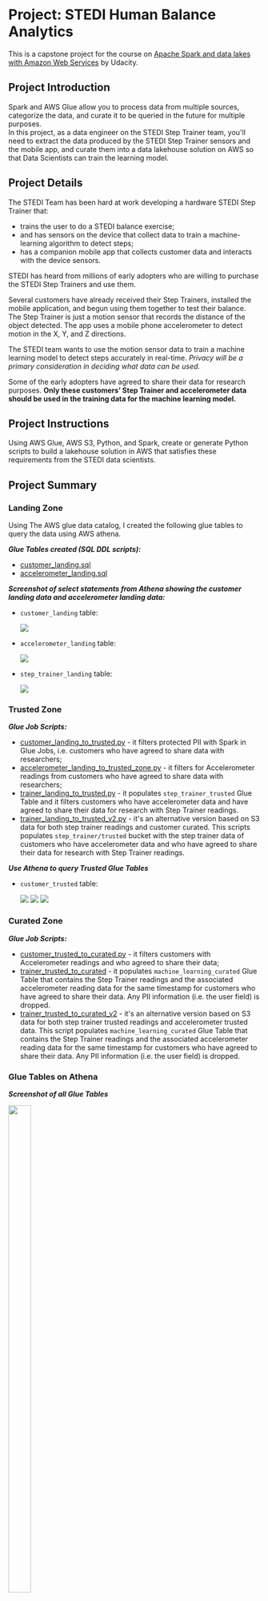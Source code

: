 # Project: STEDI Human Balance Analytics

This is a capstone project for the course on [Apache Spark and data lakes with Amazon Web Services](https://www.udacity.com/course/spark-and-data-lakes--cd12441) by Udacity.


## Project Introduction

Spark and AWS Glue allow you to process data from multiple sources, categorize the data, and curate it to be queried in the future for multiple purposes.     
In this project, as a data engineer on the STEDI Step Trainer team, you'll need to extract the data produced by the STEDI Step Trainer sensors and the mobile app, and curate them into a data lakehouse solution on AWS so that Data Scientists can train the learning model.


## Project Details

The STEDI Team has been hard at work developing a hardware STEDI Step Trainer that:
- trains the user to do a STEDI balance exercise;
- and has sensors on the device that collect data to train a machine-learning algorithm to detect steps;
- has a companion mobile app that collects customer data and interacts with the device sensors.

STEDI has heard from millions of early adopters who are willing to purchase the STEDI Step Trainers and use them.

Several customers have already received their Step Trainers, installed the mobile application, and begun using them together to test their balance. The Step Trainer is just a motion sensor that records the distance of the object detected. The app uses a mobile phone accelerometer to detect motion in the X, Y, and Z directions.

The STEDI team wants to use the motion sensor data to train a machine learning model to detect steps accurately in real-time. _Privacy will be a primary consideration in deciding what data can be used._

Some of the early adopters have agreed to share their data for research purposes. **Only these customers’ Step Trainer and accelerometer data should be used in the training data for the machine learning model.**


## Project Instructions

Using AWS Glue, AWS S3, Python, and Spark, create or generate Python scripts to build a lakehouse solution in AWS that satisfies these requirements from the STEDI data scientists.


## Project Summary

### Landing Zone

Using The AWS glue data catalog, I created the following glue tables to query the data using AWS athena.


_**Glue Tables created (SQL DDL scripts):**_ 
* [customer_landing.sql](./scripts/customer_landing.sql)
* [accelerometer_landing.sql](./scripts/accelerometer_landing.sql)

_**Screenshot of select statements from Athena showing the customer landing data and accelerometer landing data:**_ 

* `customer_landing` table:

    <img src="./images/customer_landing.png">

*  `accelerometer_landing` table: 

    <img src="./images/accelerometer_landing.png">

* `step_trainer_landing` table:

    <img src="./images/step_trainer_landing.png">


### Trusted Zone

_**Glue Job Scripts:**_ 
* [customer_landing_to_trusted.py](./scripts/customer_landing_to_trusted.py) - it filters protected PII with Spark in Glue Jobs, i.e. customers who have agreed to share data with researchers;
* [accelerometer_landing_to_trusted_zone.py](./scripts/accelerometer_landing_to_trusted_zone.py) - it filters for Accelerometer readings from customers who have agreed to share data with researchers;
* [trainer_landing_to_trusted.py](./scripts/trainer_landing_to_trusted.py) - it populates `step_trainer_trusted` Glue Table and it filters customers who have accelerometer data and have agreed to share their data for research with Step Trainer readings.
* [trainer_landing_to_trusted_v2.py](./scripts/trainer_landing_to_trusted_v2.py) - it's an alternative version based on S3 data for both step trainer readings and customer curated. This scripts populates `step_trainer/trusted` bucket with the step trainer data of customers who have accelerometer data and who have agreed to share their data for research with Step Trainer readings.


_**Use Athena to query Trusted Glue Tables**_ 

*  `customer_trusted` table: 

    <img src="./images/customer_trusted.png">

    <img src="./images/customer_trusted_with_data.png">

    <img src="./images/customer_trusted_groupby_email.png">


### Curated Zone

_**Glue Job Scripts:**_ 
* [customer_trusted_to_curated.py](./scripts/glue_jobs/customer_trusted_to_curated.py) - it filters customers with Accelerometer readings and who agreed to share their data;
* [trainer_trusted_to_curated](./scripts/glue_jobs/trainer_trusted_to_curated.py) - it populates `machine_learning_curated` Glue Table that contains the Step Trainer readings and the associated accelerometer reading data for the same timestamp for customers who have agreed to share their data. Any PII information (i.e. the user field) is dropped.
* [trainer_trusted_to_curated_v2](./scripts/glue_jobs/trainer_trusted_to_curated_v2.py) - it's an alternative version based on S3 data for both step trainer trusted readings and accelerometer trusted data. This script populates `machine_learning_curated` Glue Table that contains the Step Trainer readings and the associated accelerometer reading data for the same timestamp for customers who have agreed to share their data. Any PII information (i.e. the user field) is dropped.


### Glue Tables on Athena

_**Screenshot of all Glue Tables**_ 

<img src="./images/glue_tables.png" width=30% height=50%>